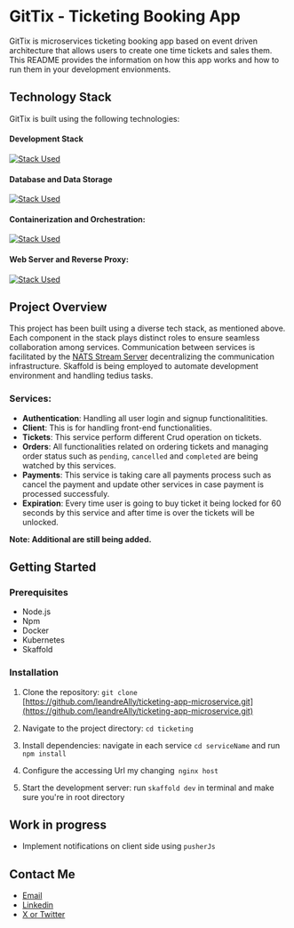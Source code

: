 # GitTix - Ticketing Booking App

GitTix is microservices ticketing booking app based on event driven architecture that allows users to create one time tickets and sales them. This README provides the information on how this app works and how to run them in your development envionments.

## Technology Stack

GitTix is built using the following technologies:

#### Development Stack

[![Stack Used](https://skillicons.dev/icons?i=js,typescript,nodejs,express,nextjs,jest,githubactions&theme=dark)](https://skillicons.dev)

#### Database and Data Storage

[![Stack Used](https://skillicons.dev/icons?i=mongodb,redis&theme=dark)](https://skillicons.dev)

#### Containerization and Orchestration:

[![Stack Used](https://skillicons.dev/icons?i=docker,kubernetes,&theme=dark)](https://skillicons.dev)

#### Web Server and Reverse Proxy:

[![Stack Used](https://skillicons.dev/icons?i=nginx,kafka&theme=dark)](https://skillicons.dev)

## Project Overview

This project has been built using a diverse tech stack, as mentioned above. Each component in the stack plays distinct roles to ensure seamless collaboration among services. Communication between services is facilitated by the [NATS Stream Server](https://nats.io/) decentralizing the communication infrastructure. Skaffold is being employed to automate development environment and handling tedius tasks.

### Services:

- **Authentication**: Handling all user login and signup functionalitities.
- **Client**: This is for handling front-end functionalities.
- **Tickets**: This service perform different Crud operation on tickets.
- **Orders**: All functionalities related on ordering tickets and managing order status such as `pending`, `cancelled` and `completed` are being watched by this services.
- **Payments**: This service is taking care all payments process such as cancel the payment and update other services in case payment is processed successfuly.
- **Expiration**: Every time user is going to buy ticket it being locked for 60 seconds by this service and after time is over the tickets will be unlocked.

**Note: Additional are still being added.**

## Getting Started

### Prerequisites

- Node.js
- Npm
- Docker
- Kubernetes
- Skaffold

### Installation

1. Clone the repository:
   `git clone` [https://github.com/leandreAlly/ticketing-app-microservice.git](https://github.com/leandreAlly/ticketing-app-microservice.git)

2. Navigate to the project directory:
   `cd ticketing`
3. Install dependencies:
   navigate in each service `cd serviceName` and run `npm install`

4. Configure the accessing Url my changing` nginx host`

5. Start the development server: run `skaffold dev` in terminal and make sure you're in root directory

## Work in progress

- Implement notifications on client side using `pusherJs`

## Contact Me

- [Email](tuyambazeleandre@gmail.com)
- [Linkedin](https://www.linkedin.com/in/tuyambaze-leandre/)
- [X or Twitter](https://twitter.com/Ally_leandre)
